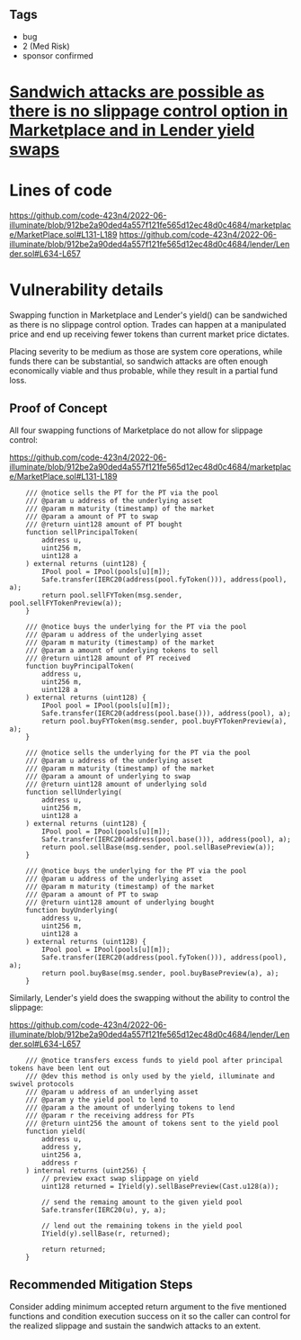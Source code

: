 ## Tags

- bug
- 2 (Med Risk)
- sponsor confirmed

# [Sandwich attacks are possible as there is no slippage control option in Marketplace and in Lender yield swaps](https://github.com/code-423n4/2022-06-illuminate-findings/issues/389) 

# Lines of code

https://github.com/code-423n4/2022-06-illuminate/blob/912be2a90ded4a557f121fe565d12ec48d0c4684/marketplace/MarketPlace.sol#L131-L189
https://github.com/code-423n4/2022-06-illuminate/blob/912be2a90ded4a557f121fe565d12ec48d0c4684/lender/Lender.sol#L634-L657


# Vulnerability details

Swapping function in Marketplace and Lender's yield() can be sandwiched as there is no slippage control option. Trades can happen at a manipulated price and end up receiving fewer tokens than current market price dictates.

Placing severity to be medium as those are system core operations, while funds there can be substantial, so sandwich attacks are often enough economically viable and thus probable, while they result in a partial fund loss.

## Proof of Concept

All four swapping functions of Marketplace do not allow for slippage control:

https://github.com/code-423n4/2022-06-illuminate/blob/912be2a90ded4a557f121fe565d12ec48d0c4684/marketplace/MarketPlace.sol#L131-L189

```solidity
    /// @notice sells the PT for the PT via the pool
    /// @param u address of the underlying asset
    /// @param m maturity (timestamp) of the market
    /// @param a amount of PT to swap
    /// @return uint128 amount of PT bought
    function sellPrincipalToken(
        address u,
        uint256 m,
        uint128 a
    ) external returns (uint128) {
        IPool pool = IPool(pools[u][m]);
        Safe.transfer(IERC20(address(pool.fyToken())), address(pool), a);
        return pool.sellFYToken(msg.sender, pool.sellFYTokenPreview(a));
    }

    /// @notice buys the underlying for the PT via the pool
    /// @param u address of the underlying asset
    /// @param m maturity (timestamp) of the market
    /// @param a amount of underlying tokens to sell
    /// @return uint128 amount of PT received
    function buyPrincipalToken(
        address u,
        uint256 m,
        uint128 a
    ) external returns (uint128) {
        IPool pool = IPool(pools[u][m]);
        Safe.transfer(IERC20(address(pool.base())), address(pool), a);
        return pool.buyFYToken(msg.sender, pool.buyFYTokenPreview(a), a);
    }

    /// @notice sells the underlying for the PT via the pool
    /// @param u address of the underlying asset
    /// @param m maturity (timestamp) of the market
    /// @param a amount of underlying to swap
    /// @return uint128 amount of underlying sold
    function sellUnderlying(
        address u,
        uint256 m,
        uint128 a
    ) external returns (uint128) {
        IPool pool = IPool(pools[u][m]);
        Safe.transfer(IERC20(address(pool.base())), address(pool), a);
        return pool.sellBase(msg.sender, pool.sellBasePreview(a));
    }

    /// @notice buys the underlying for the PT via the pool
    /// @param u address of the underlying asset
    /// @param m maturity (timestamp) of the market
    /// @param a amount of PT to swap
    /// @return uint128 amount of underlying bought
    function buyUnderlying(
        address u,
        uint256 m,
        uint128 a
    ) external returns (uint128) {
        IPool pool = IPool(pools[u][m]);
        Safe.transfer(IERC20(address(pool.fyToken())), address(pool), a);
        return pool.buyBase(msg.sender, pool.buyBasePreview(a), a);
    }
```

Similarly, Lender's yield does the swapping without the ability to control the slippage:

https://github.com/code-423n4/2022-06-illuminate/blob/912be2a90ded4a557f121fe565d12ec48d0c4684/lender/Lender.sol#L634-L657

```solidity
    /// @notice transfers excess funds to yield pool after principal tokens have been lent out
    /// @dev this method is only used by the yield, illuminate and swivel protocols
    /// @param u address of an underlying asset
    /// @param y the yield pool to lend to
    /// @param a the amount of underlying tokens to lend
    /// @param r the receiving address for PTs
    /// @return uint256 the amount of tokens sent to the yield pool
    function yield(
        address u,
        address y,
        uint256 a,
        address r
    ) internal returns (uint256) {
        // preview exact swap slippage on yield
        uint128 returned = IYield(y).sellBasePreview(Cast.u128(a));

        // send the remaing amount to the given yield pool
        Safe.transfer(IERC20(u), y, a);

        // lend out the remaining tokens in the yield pool
        IYield(y).sellBase(r, returned);

        return returned;
    }
```

## Recommended Mitigation Steps

Consider adding minimum accepted return argument to the five mentioned functions and condition execution success on it so the caller can control for the realized slippage and sustain the sandwich attacks to an extent.


